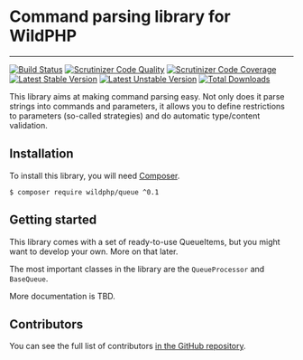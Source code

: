 # Command parsing library for WildPHP
----------
[![Build Status](https://scrutinizer-ci.com/g/WildPHP/queue/badges/build.png)](https://scrutinizer-ci.com/g/WildPHP/queue/build-status/master)
[![Scrutinizer Code Quality](https://scrutinizer-ci.com/g/WildPHP/queue/badges/quality-score.png)](https://scrutinizer-ci.com/g/WildPHP/queue/?branch=master)
[![Scrutinizer Code Coverage](https://scrutinizer-ci.com/g/WildPHP/queue/badges/coverage.png)](https://scrutinizer-ci.com/g/WildPHP/queue/code-structure/master/code-coverage)
[![Latest Stable Version](https://poser.pugx.org/wildphp/queue/v/stable)](https://packagist.org/packages/wildphp/queue)
[![Latest Unstable Version](https://poser.pugx.org/wildphp/queue/v/unstable)](https://packagist.org/packages/wildphp/queue)
[![Total Downloads](https://poser.pugx.org/wildphp/queue/downloads)](https://packagist.org/packages/wildphp/queue)


This library aims at making command parsing easy. Not only does it parse strings into commands and parameters, it allows
you to define restrictions to parameters (so-called strategies) and do automatic type/content validation.

## Installation
To install this library, you will need [Composer](https://getcomposer.org/).

    $ composer require wildphp/queue ^0.1
    
## Getting started
This library comes with a set of ready-to-use QueueItems, but you might want to develop your own. More on that later.

The most important classes in the library are the `QueueProcessor` and `BaseQueue`.

More documentation is TBD.

## Contributors

You can see the full list of contributors [in the GitHub repository](https://github.com/WildPHP/queue/graphs/contributors).